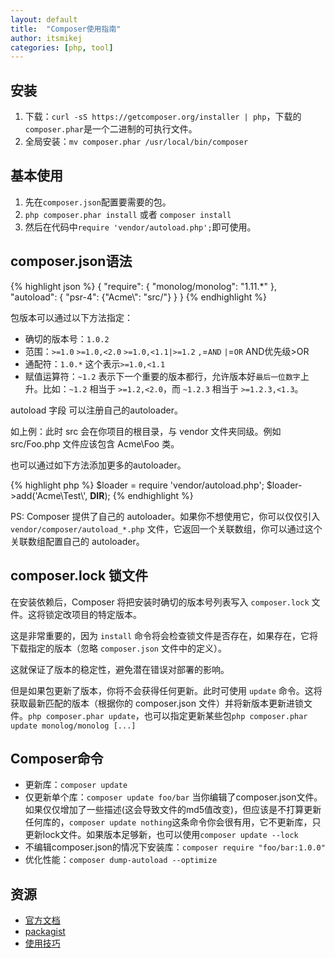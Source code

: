 ```yaml
---
layout: default
title:  "Composer使用指南"
author: itsmikej
categories: [php, tool]
---
```


## 安装

1. 下载：`curl -sS https://getcomposer.org/installer | php`，下载的`composer.phar`是一个二进制的可执行文件。
2. 全局安装：`mv composer.phar /usr/local/bin/composer`

## 基本使用

1. 先在`composer.json`配置要需要的包。
2. `php composer.phar install` 或者 `composer install`
3. 然后在代码中`require 'vendor/autoload.php';`即可使用。

## composer.json语法

{% highlight json %}
{
  "require": {
    "monolog/monolog": "1.11.*"
  },
  "autoload": {
    "psr-4": {"Acme\\": "src/"}
  }
}
{% endhighlight %}

包版本可以通过以下方法指定：

* 确切的版本号：`1.0.2`
* 范围：`>=1.0` `>=1.0,<2.0` `>=1.0,<1.1|>=1.2` `,`=`AND` `|`=`OR` AND优先级>OR
* 通配符：`1.0.*` 这个表示`>=1.0,<1.1`
* 赋值运算符：`~1.2` 表示下一个重要的版本都行，允许版本好`最后一位数字`上升。比如：`~1.2` 相当于 `>=1.2,<2.0`，而 `~1.2.3` 相当于 `>=1.2.3,<1.3`。

autoload 字段 可以注册自己的autoloader。
<!--more-->
如上例：此时 src 会在你项目的根目录，与 vendor 文件夹同级。例如 src/Foo.php 文件应该包含 Acme\Foo 类。

也可以通过如下方法添加更多的autoloader。

{% highlight php %}
$loader = require 'vendor/autoload.php';
$loader->add('Acme\\Test\\', __DIR__);
{% endhighlight %}

PS: Composer 提供了自己的 autoloader。如果你不想使用它，你可以仅仅引入 `vendor/composer/autoload_*.php` 文件，它返回一个关联数组，你可以通过这个关联数组配置自己的 autoloader。


## composer.lock 锁文件

在安装依赖后，Composer 将把安装时确切的版本号列表写入 `composer.lock` 文件。这将锁定改项目的特定版本。

这是非常重要的，因为 `install` 命令将会检查锁文件是否存在，如果存在，它将下载指定的版本（忽略 `composer.json` 文件中的定义）。

这就保证了版本的稳定性，避免潜在错误对部署的影响。

但是如果包更新了版本，你将不会获得任何更新。此时可使用 `update` 命令。这将获取最新匹配的版本（根据你的 composer.json 文件）并将新版本更新进锁文件。`php composer.phar update`，也可以指定更新某些包`php composer.phar update monolog/monolog [...]`


## Composer命令

* 更新库：`composer update`
* 仅更新单个库：`composer update foo/bar` 当你编辑了composer.json文件。如果仅仅增加了一些描述(这会导致文件的md5值改变)，但应该是不打算更新任何库的，`composer update nothing`这条命令你会很有用，它不更新库，只更新lock文件。如果版本足够新，也可以使用`composer update --lock`
* 不编辑composer.json的情况下安装库：`composer require "foo/bar:1.0.0"`
* 优化性能：`composer dump-autoload --optimize`


## 资源

* [官方文档](https://getcomposer.org/)
* [packagist](https://packagist.org/)
* [使用技巧](http://segmentfault.com/a/1190000000355928)
